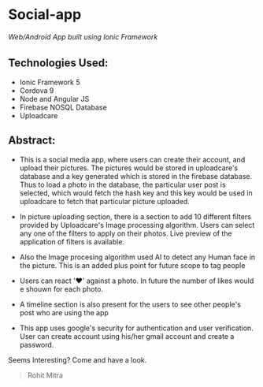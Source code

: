 # Social-app
###### Web/Android App built using Ionic Framework

## Technologies Used:
* Ionic Framework 5
* Cordova 9
* Node and Angular JS
* Firebase NOSQL Database
* Uploadcare

## Abstract:
- This is a social media app, where users can create their account, and upload their pictures. The pictures would be stored in uploadcare's database and a key generated which is stored in the firebase database. Thus to load a photo in the database, the particular user post is selected, which would fetch the hash key and this key would be used in uploadcare to fetch that particular picture uploaded.

- In picture uploading section, there is a section to add 10 different filters provided by Uploadcare's Image processing algorithm. Users can select any one of the filters to apply on their photos. Live preview of the application of filters is available.

- Also the Image procesing algorithm used AI to detect any Human face in the picture. This is an added plus point for future scope to tag people

- Users can react ':heart:' against a photo. In future the number of likes would e shouwn for each photo. 

- A timeline section is also present for the users to see other people's post who are using the app

- This app uses  google's security for authentication and user verification. User can create account using his/her gmail account and create a password.

Seems Interesting? Come and have a look.

>Rohit Mitra
